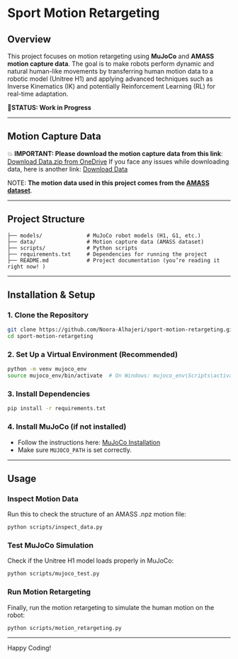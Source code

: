 # **Sport Motion Retargeting**  

## **Overview**  
This project focuses on motion retargeting using **MuJoCo** and **AMASS motion capture data**. The goal is to make robots perform dynamic and natural human-like movements by transferring human motion data to a robotic model (Unitree H1) and applying advanced techniques such as Inverse Kinematics (IK) and potentially Reinforcement Learning (RL) for real-time adaptation.  

🚧**STATUS: Work in Progress**

---
## Motion Capture Data
💥 **IMPORTANT: Please download the motion capture data from this link**:
[Download Data.zip from OneDrive](https://mbzuaiac-my.sharepoint.com/:u:/g/personal/noora_alhajeri_mbzuai_ac_ae1/EThi8eRnjjJMv9jtxGnR5VwB27gOKf1keogjP0VDRkN9iA?e=iJF5h8)
If you face any issues while downloading data, here is another link:
[Download Data](https://mbzuaiac-my.sharepoint.com/:f:/g/personal/noora_alhajeri_mbzuai_ac_ae1/Eq8gFrv4Z29PoqTKXz3tt_kBkPpu_OtsQWDqMtc6bxAB5A?e=KggTzj)

NOTE: 
**The motion data used in this project comes from the [AMASS dataset](https://amass.is.tue.mpg.de/)**.  

---

## **Project Structure**  
```
├── models/              # MuJoCo robot models (H1, G1, etc.)
├── data/                # Motion capture data (AMASS dataset)
├── scripts/             # Python scripts
├── requirements.txt     # Dependencies for running the project
├── README.md            # Project documentation (you’re reading it right now! )
```
---

## **Installation & Setup**  

### **1. Clone the Repository**  
```bash
git clone https://github.com/Noora-Alhajeri/sport-motion-retargeting.git
cd sport-motion-retargeting
```

### **2. Set Up a Virtual Environment (Recommended)**  
```bash
python -m venv mujoco_env
source mujoco_env/bin/activate  # On Windows: mujoco_env\Scripts\activate
```

### **3. Install Dependencies**  
```bash
pip install -r requirements.txt
```

### **4. Install MuJoCo (if not installed)**  
- Follow the instructions here: [MuJoCo Installation](https://mujoco.readthedocs.io/en/latest/)
- Make sure `MUJOCO_PATH` is set correctly.

---

## **Usage**  
### **Inspect Motion Data**  
Run this to check the structure of an AMASS .npz motion file:
```bash
python scripts/inspect_data.py
```

### **Test MuJoCo Simulation** 
Check if the Unitree H1 model loads properly in MuJoCo:
```bash
python scripts/mujoco_test.py
```

### **Run Motion Retargeting**  
Finally, run the motion retargeting to simulate the human motion on the robot:
```bash
python scripts/motion_retargeting.py
```
---

Happy Coding! 
